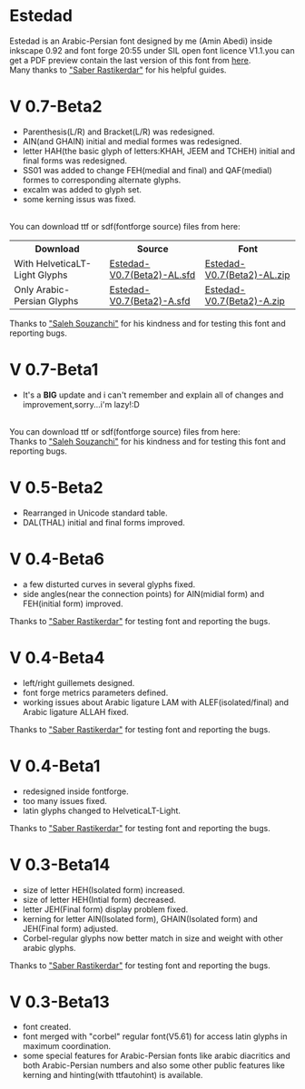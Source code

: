 # Estedad
Estedad is an Arabic-Persian font designed by me (Amin Abedi) inside inkscape 0.92 and font forge 20:55 under SIL open font licence V1.1.you can get a PDF preview contain the last version of this font from <a href="https://github.com/aminabedi68/Estedad/blob/master/V%200.7-Beta2/Preview.pdf">here</a>.
<br />Many thanks to <a href="https://github.com/rastikerdar">"Saber Rastikerdar"</a> for his helpful guides.

# V 0.7-Beta2
<ul>
<li>Parenthesis(L/R) and Bracket(L/R) was redesigned.</li>
<li>AIN(and GHAIN) initial and medial formes was redesigned.</li>
<li>letter HAH(the basic glyph of letters:KHAH, JEEM and TCHEH) initial and final forms was redesigned.</li>
<li>SS01 was added to change FEH(medial and final) and QAF(medial) formes to corresponding alternate glyphs.</li>
<liwoff format was added to available font format.</li>
<li>excalm was added to glyph set.</li>
<li>some kerning issus was fixed.</li>
</ul>

<br />
You can download ttf or sdf(fontforge source) files from here:
<br />

<table>
 <tr>
    <th>Download</th>
    <th>Source</th>
    <th>Font</th>
    </tr>
  <tr>
    <td>With HelveticaLT-Light Glyphs</td>
    <td><a href="https://github.com/aminabedi68/Estedad/blob/master/V%200.7-Beta2/With%20HelveticaLT-Light%20Glyphs/Source">Estedad-V0.7(Beta2)-AL.sfd</a></td>
    <td><a href="https://github.com/aminabedi68/Estedad/blob/master/V%200.7-Beta2/With%20HelveticaLT-Light%20Glyphs/Font">Estedad-V0.7(Beta2)-AL.zip</a></td>
</tr>
<tr>
    <td>Only Arabic-Persian Glyphs</td>
    <td><a href="https://github.com/aminabedi68/Estedad/blob/master/V%200.7-Beta2/Only%20Arabic-Persian%20Glyphs/Source">Estedad-V0.7(Beta2)-A.sfd</a></td>
    <td><a href="https://github.com/aminabedi68/Estedad/tree/master/V%200.7-Beta2/Only%20Arabic-Persian%20Glyphs/Font">Estedad-V0.7(Beta2)-A.zip</a></td>
</tr>
</table>
Thanks to <a href="https://github.com/zoghal">"Saleh Souzanchi"</a> for his kindness and for testing this font and reporting bugs.




# V 0.7-Beta1
<ul>
<li>It's a <b>BIG</b> update and i can't remember and explain all of changes and improvement,sorry...i'm lazy!:D</li>
</ul>

<br />
You can download ttf or sdf(fontforge source) files from here:
<br />
Thanks to <a href="https://github.com/zoghal">"Saleh Souzanchi"</a> for his kindness and for testing this font and reporting bugs.


# V 0.5-Beta2
<ul>
<li>Rearranged in Unicode standard table.</li>
<li>DAL(THAL) initial and final forms improved.</li>
</ul>

# V 0.4-Beta6
<ul>
<li>a few disturted curves in several glyphs fixed.</li>
<li>side angles(near the connection points) for AIN(midial form) and FEH(initial form) improved.</li>
</ul>
Thanks to <a href="https://github.com/rastikerdar">"Saber Rastikerdar"</a> for testing font and reporting the bugs.

# V 0.4-Beta4
<ul>
<li>left/right guillemets designed.</li>
<li>font forge metrics parameters defined.</li>
<li>working issues about Arabic ligature LAM with ALEF(isolated/final) and Arabic ligature ALLAH fixed.</li>
</ul>
Thanks to <a href="https://github.com/rastikerdar">"Saber Rastikerdar"</a> for testing font and reporting the bugs.


# V 0.4-Beta1
<ul>
<li>redesigned inside fontforge.</li>
<li>too many issues fixed.</li>
<li>latin glyphs changed to HelveticaLT-Light.</li>
</ul>
Thanks to <a href="https://github.com/rastikerdar">"Saber Rastikerdar"</a> for testing font and reporting the bugs.


# V 0.3-Beta14
<ul>
<li>size of letter HEH(Isolated form) increased.</li>
<li>size of letter HEH(Intial form) decreased.</li>
<li>letter JEH(Final form) display problem fixed.</li>
<li>kerning for letter AIN(Isolated form), GHAIN(Isolated form) and JEH(Final form) adjusted.</li>
<li>Corbel-regular glyphs now better match in size and weight with other arabic glyphs.</li>
</ul>
Thanks to <a href="https://github.com/rastikerdar">"Saber Rastikerdar"</a> for testing font and reporting the bugs.


# V 0.3-Beta13
<ul>
<li>font created.</li>
<li>font merged with "corbel" regular font(V5.61) for access latin glyphs in maximum coordination.</li>
<li>some special features for Arabic-Persian fonts like arabic diacritics and both Arabic-Persian numbers and also some other public features like kerning and hinting(with ttfautohint) is available.</li>
</ul>
